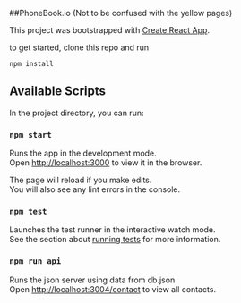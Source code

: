 ##PhoneBook.io (Not to be confused with the yellow pages)

This project was bootstrapped with [Create React App](https://github.com/facebookincubator/create-react-app).

to get started, clone this repo and run
```
npm install
```

## Available Scripts

In the project directory, you can run:

### `npm start`

Runs the app in the development mode.<br>
Open [http://localhost:3000](http://localhost:3000) to view it in the browser.

The page will reload if you make edits.<br>
You will also see any lint errors in the console.

### `npm test`

Launches the test runner in the interactive watch mode.<br>
See the section about [running tests](#running-tests) for more information.

### `npm run api`

Runs the json server using data from db.json<br>
Open [http://localhost:3004/contact](http://localhost:3004/contacts) to view all contacts.